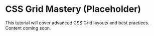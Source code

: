# CSS Grid Mastery (Placeholder)

This tutorial will cover advanced CSS Grid layouts and best practices. Content coming soon. 